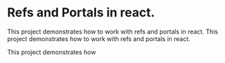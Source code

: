 # Refs and Portals in react.

This project demonstrates how to work with refs and portals in react.
This project demonstrates how to work with refs and portals in react.


This project demonstrates how 